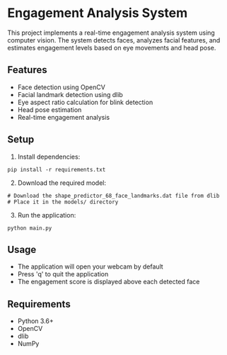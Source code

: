 # Engagement Analysis System

This project implements a real-time engagement analysis system using computer vision. The system detects faces, analyzes facial features, and estimates engagement levels based on eye movements and head pose.

## Features

- Face detection using OpenCV
- Facial landmark detection using dlib
- Eye aspect ratio calculation for blink detection
- Head pose estimation
- Real-time engagement analysis

## Setup

1. Install dependencies:
```
pip install -r requirements.txt
```

2. Download the required model:
```
# Download the shape_predictor_68_face_landmarks.dat file from dlib
# Place it in the models/ directory
```

3. Run the application:
```
python main.py
```

## Usage

- The application will open your webcam by default
- Press 'q' to quit the application
- The engagement score is displayed above each detected face

## Requirements

- Python 3.6+
- OpenCV
- dlib
- NumPy